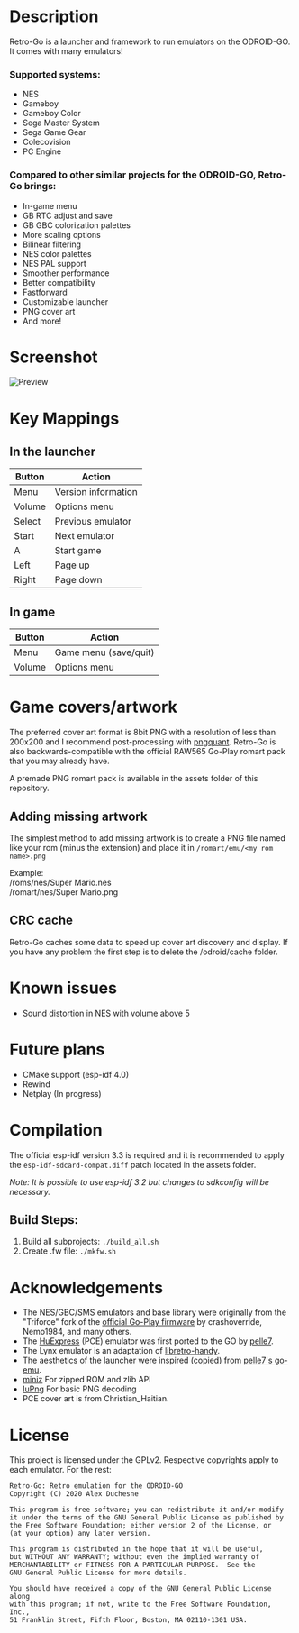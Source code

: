 # Description
Retro-Go is a launcher and framework to run emulators on the ODROID-GO. It comes with many emulators!

### Supported systems:
- NES
- Gameboy
- Gameboy Color
- Sega Master System
- Sega Game Gear
- Colecovision
- PC Engine

### Compared to other similar projects for the ODROID-GO, Retro-Go brings:
- In-game menu
- GB RTC adjust and save
- GB GBC colorization palettes
- More scaling options
- Bilinear filtering
- NES color palettes
- NES PAL support
- Smoother performance
- Better compatibility
- Fastforward
- Customizable launcher
- PNG cover art
- And more!

# Screenshot
![Preview](https://raw.githubusercontent.com/ducalex/retro-go/master/assets/screenshot.jpg)

# Key Mappings

## In the launcher
| Button  | Action |
| ------- | ------ |
| Menu    | Version information  |
| Volume  | Options menu  |
| Select  | Previous emulator |
| Start   | Next emulator |
| A       | Start game |
| Left    | Page up |
| Right   | Page down |

## In game
| Button  | Action |
| ------- | ------ |
| Menu    | Game menu (save/quit)  |
| Volume  | Options menu  |


# Game covers/artwork
The preferred cover art format is 8bit PNG with a resolution of less than 200x200 and I 
recommend post-processing with [pngquant](https://pngquant.org/). Retro-Go is also 
backwards-compatible with the official RAW565 Go-Play romart pack that you may already have.

A premade PNG romart pack is available in the assets folder of this repository.

## Adding missing artwork
The simplest method to add missing artwork is to create a PNG file named like your rom 
(minus the extension) and place it in `/romart/emu/<my rom name>.png`

Example:  
/roms/nes/Super Mario.nes  
/romart/nes/Super Mario.png  

## CRC cache
Retro-Go caches some data to speed up cover art discovery and display.
If you have any problem the first step is to delete the /odroid/cache folder.


# Known issues
- Sound distortion in NES with volume above 5


# Future plans
- CMake support (esp-idf 4.0)
- Rewind
- Netplay (In progress)


# Compilation
The official esp-idf version 3.3 is required and it is recommended to apply the 
`esp-idf-sdcard-compat.diff` patch located in the assets folder.

_Note: It is possible to use esp-idf 3.2 but changes to sdkconfig will be necessary._

## Build Steps:
1. Build all subprojects: `./build_all.sh`
2. Create .fw file: `./mkfw.sh`


# Acknowledgements
- The NES/GBC/SMS emulators and base library were originally from the "Triforce" fork of the [official Go-Play firmware](https://github.com/othercrashoverride/go-play) by crashoverride, Nemo1984, and many others.
- The [HuExpress](https://github.com/kallisti5/huexpress) (PCE) emulator was first ported to the GO by [pelle7](https://github.com/pelle7/odroid-go-pcengine-huexpress/).
- The Lynx emulator is an adaptation of [libretro-handy](https://github.com/libretro/libretro-handy).
- The aesthetics of the launcher were inspired (copied) from [pelle7's go-emu](https://github.com/pelle7/odroid-go-emu-launcher).
- [miniz](https://github.com/richgel999/miniz) For zipped ROM and zlib API
- [luPng](https://github.com/jansol/LuPng) For basic PNG decoding
- PCE cover art is from Christian_Haitian.


# License
This project is licensed under the GPLv2. Respective copyrights apply to each emulator.
For the rest:
```
Retro-Go: Retro emulation for the ODROID-GO
Copyright (C) 2020 Alex Duchesne

This program is free software; you can redistribute it and/or modify
it under the terms of the GNU General Public License as published by
the Free Software Foundation; either version 2 of the License, or
(at your option) any later version.

This program is distributed in the hope that it will be useful,
but WITHOUT ANY WARRANTY; without even the implied warranty of
MERCHANTABILITY or FITNESS FOR A PARTICULAR PURPOSE.  See the
GNU General Public License for more details.

You should have received a copy of the GNU General Public License along
with this program; if not, write to the Free Software Foundation, Inc.,
51 Franklin Street, Fifth Floor, Boston, MA 02110-1301 USA.
```